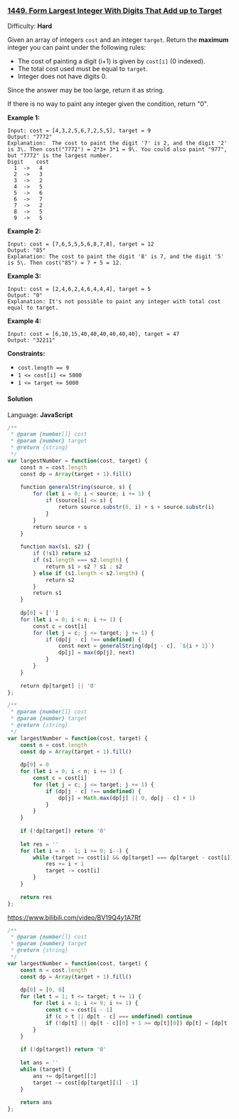 ### [1449\. Form Largest Integer With Digits That Add up to Target](https://leetcode.com/problems/form-largest-integer-with-digits-that-add-up-to-target/)

Difficulty: **Hard**


Given an array of integers `cost` and an integer `target`. Return the **maximum** integer you can paint under the following rules:

*   The cost of painting a digit (i+1) is given by `cost[i]` (0 indexed).
*   The total cost used must be equal to `target`.
*   Integer does not have digits 0.

Since the answer may be too large, return it as string.

If there is no way to paint any integer given the condition, return "0".

**Example 1:**

```
Input: cost = [4,3,2,5,6,7,2,5,5], target = 9
Output: "7772"
Explanation:  The cost to paint the digit '7' is 2, and the digit '2' is 3\. Then cost("7772") = 2*3+ 3*1 = 9\. You could also paint "977", but "7772" is the largest number.
Digit    cost
  1  ->   4
  2  ->   3
  3  ->   2
  4  ->   5
  5  ->   6
  6  ->   7
  7  ->   2
  8  ->   5
  9  ->   5
```

**Example 2:**

```
Input: cost = [7,6,5,5,5,6,8,7,8], target = 12
Output: "85"
Explanation: The cost to paint the digit '8' is 7, and the digit '5' is 5\. Then cost("85") = 7 + 5 = 12.
```

**Example 3:**

```
Input: cost = [2,4,6,2,4,6,4,4,4], target = 5
Output: "0"
Explanation: It's not possible to paint any integer with total cost equal to target.
```

**Example 4:**

```
Input: cost = [6,10,15,40,40,40,40,40,40], target = 47
Output: "32211"
```

**Constraints:**

*   `cost.length == 9`
*   `1 <= cost[i] <= 5000`
*   `1 <= target <= 5000`


#### Solution

Language: **JavaScript**

```javascript
/**
 * @param {number[]} cost
 * @param {number} target
 * @return {string}
 */
var largestNumber = function(cost, target) {
    const n = cost.length
    const dp = Array(target + 1).fill()
    
    function generalString(source, s) {
        for (let i = 0; i < source; i += 1) {
            if (source[i] <= s) {
                return source.substr(0, i) + s + source.substr(i)
            }
        }
        return source + s
    }
    
    function max(s1, s2) {
        if (!s1) return s2
        if (s1.length === s2.length) {
            return s1 > s2 ? s1 : s2
        } else if (s1.length < s2.length) {
            return s2
        }
        return s1
    }
    
    dp[0] = ['']
    for (let i = 0; i < n; i += 1) {
        const c = cost[i]
        for (let j = c; j <= target; j += 1) {
            if (dp[j - c] !== undefined) {
                const next = generalString(dp[j - c], `${i + 1}`)
                dp[j] = max(dp[j], next)
            }
        }
    }
    
    return dp[target] || '0'
};
```

```javascript
/**
 * @param {number[]} cost
 * @param {number} target
 * @return {string}
 */
var largestNumber = function(cost, target) {
    const n = cost.length
    const dp = Array(target + 1).fill()
    
    dp[0] = 0
    for (let i = 0; i < n; i += 1) {
        const c = cost[i]
        for (let j = c; j <= target; j += 1) {
            if (dp[j - c] !== undefined) {
                dp[j] = Math.max(dp[j] || 0, dp[j - c] + 1)
            }
        }
    }
    
    if (!dp[target]) return '0'
    
    let res = ''
    for (let i = n - 1; i >= 0; i--) {
        while (target >= cost[i] && dp[target] === dp[target - cost[i]] + 1) {
            res += i + 1
            target -= cost[i]
        }
    }
    
    return res
};
```

https://www.bilibili.com/video/BV19Q4y1A7Rf
```javascript
/**
 * @param {number[]} cost
 * @param {number} target
 * @return {string}
 */
var largestNumber = function(cost, target) {
    const n = cost.length
    const dp = Array(target + 1).fill()
    
    dp[0] = [0, 0]
    for (let t = 1; t <= target; t += 1) {
        for (let i = 1; i <= 9; i += 1) {
            const c = cost[i - 1]
            if (c > t || dp[t - c] === undefined) continue
            if (!dp[t] || dp[t - c][0] + 1 >= dp[t][0]) dp[t] = [dp[t - c][0] + 1, i]
        }
    }
    
    if (!dp[target]) return '0'
    
    let ans = ''
    while (target) {
        ans += dp[target][1]
        target -= cost[dp[target][1] - 1]
    }
    
    return ans
};
```